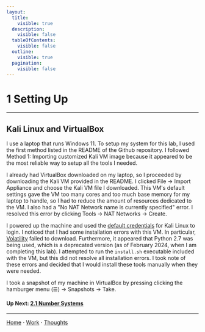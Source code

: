 ```yaml
---
layout:
  title:
    visible: true
  description:
    visible: false
  tableOfContents:
    visible: false
  outline:
    visible: true
  pagination:
    visible: false
---
```


# 1 Setting Up

***

## Kali Linux and VirtualBox

I use a laptop that runs Windows 11. To setup my system for this lab, I used the first method listed in the README of the Github repository. I followed Method 1: Importing customized Kali VM image because it appeared to be the most reliable way to setup all the tools I needed.

I already had VirtualBox downloaded on my laptop, so I proceeded by downloading the Kali VM provided in the README. I clicked File -> Import Appliance and choose the Kali VM file I downloaded. This VM's default settings gave the VM too many cores and too much base memory for my laptop to handle, so I had to reduce the amount of resources dedicated to the VM. I also had a "No NAT Network name is currently specified" error. I resolved this error by clicking Tools -> NAT Networks -> Create.

I powered up the machine and used the [default credentials](https://www.kali.org/docs/introduction/default-credentials/) for Kali Linux to login. I noticed that I had some installation errors with this VM. In particular, [Volatility](https://www.volatilityfoundation.org/) failed to download. Furthermore, it appeared that Python 2.7 was being used, which is a deprecated version (as of February 2024, when I am completing this lab). I attempted to run the `install.sh` executable included with the VM, but this did not resolve all installation errors. I took note of these errors and decided that I would install these tools manually when they were needed.

I took a snapshot of my machine in VirtualBox by pressing clicking the hamburger menu (☰) -> Snapshots -> Take.

#### Up Next: [2.1 Number Systems](2-basic-computer-skills-for-digital-forensics/2.1-number-systems.md)

***

[Home](https://sophiecchen.gitbook.io/sophie-chen) ⋅ [Work](https://sophiecchen.gitbook.io/sophie-chen/work) ⋅ [Thoughts](https://sophiecchen.gitbook.io/sophie-chen/thoughts)